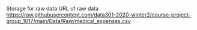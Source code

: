 Storage for raw data
URL of raw data https://raw.githubusercontent.com/data301-2020-winter2/course-project-group_1017/main/Data/Raw/medical_expenses.csv
